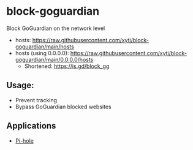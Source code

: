 # block-goguardian
Block GoGuardian on the network level
- hosts: https://raw.githubusercontent.com/xyti/block-goguardian/main/hosts
- hosts (using 0.0.0.0): https://raw.githubusercontent.com/xyti/block-goguardian/main/0.0.0.0/hosts
  - Shortened: https://is.gd/block_gg

## Usage:
- Prevent tracking
- Bypass GoGuardian blocked websites

## Applications
- [Pi-hole](https://pi-hole.net/)
